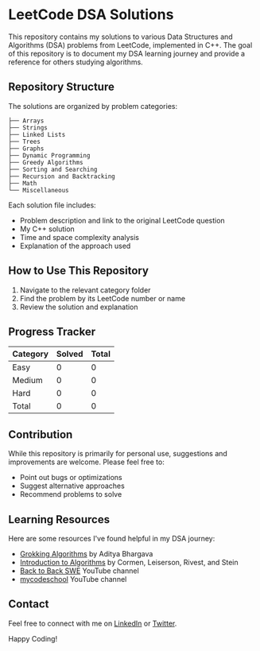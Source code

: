 # LeetCode DSA Solutions

This repository contains my solutions to various Data Structures and Algorithms (DSA) problems from LeetCode, implemented in C++. The goal of this repository is to document my DSA learning journey and provide a reference for others studying algorithms.

## Repository Structure

The solutions are organized by problem categories:

```
├── Arrays
├── Strings
├── Linked Lists
├── Trees
├── Graphs
├── Dynamic Programming
├── Greedy Algorithms
├── Sorting and Searching
├── Recursion and Backtracking
├── Math
└── Miscellaneous
```

Each solution file includes:
- Problem description and link to the original LeetCode question
- My C++ solution
- Time and space complexity analysis
- Explanation of the approach used

## How to Use This Repository

1. Navigate to the relevant category folder
2. Find the problem by its LeetCode number or name
3. Review the solution and explanation

## Progress Tracker

| Category | Solved | Total |
|----------|--------|-------|
| Easy     | 0      | 0     |
| Medium   | 0      | 0     |
| Hard     | 0      | 0     |
| Total    | 0      | 0     |

## Contribution

While this repository is primarily for personal use, suggestions and improvements are welcome. Please feel free to:

- Point out bugs or optimizations
- Suggest alternative approaches
- Recommend problems to solve

## Learning Resources

Here are some resources I've found helpful in my DSA journey:

- [Grokking Algorithms](https://www.manning.com/books/grokking-algorithms) by Aditya Bhargava
- [Introduction to Algorithms](https://mitpress.mit.edu/books/introduction-algorithms-third-edition) by Cormen, Leiserson, Rivest, and Stein
- [Back to Back SWE](https://www.youtube.com/channel/UCmJz2DV1a3yfgrR7GqRtUUA) YouTube channel
- [mycodeschool](https://www.youtube.com/user/mycodeschool) YouTube channel

## Contact

Feel free to connect with me on [LinkedIn](https://www.linkedin.com/in/vaibhav-rajiv-kumar-53177a333/) or [Twitter](https://twitter.com/Vaibhav586).

Happy Coding!
